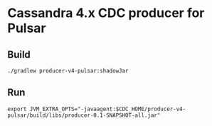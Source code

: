 # Cassandra 4.x CDC producer for Pulsar

## Build

    ./gradlew producer-v4-pulsar:shadowJar

## Run

    export JVM_EXTRA_OPTS="-javaagent:$CDC_HOME/producer-v4-pulsar/build/libs/producer-0.1-SNAPSHOT-all.jar"
